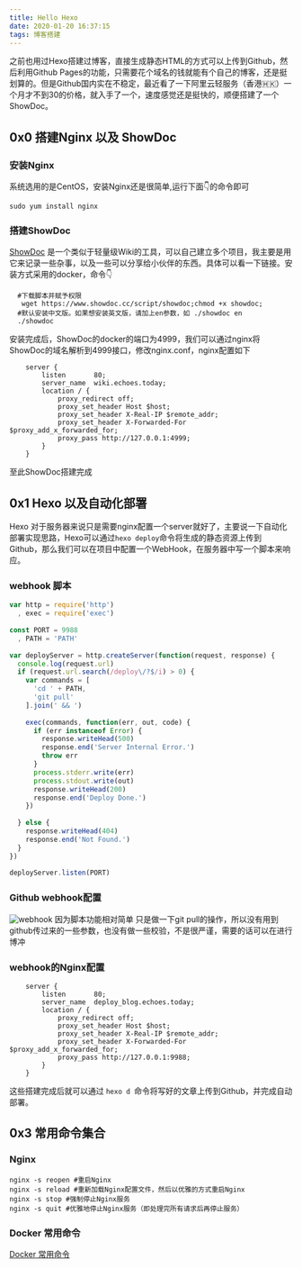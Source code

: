```yaml
---
title: Hello Hexo
date: 2020-01-20 16:37:15
tags: 博客搭建
---
```

之前也用过Hexo搭建过博客，直接生成静态HTML的方式可以上传到Github，然后利用Github Pages的功能，只需要花个域名的钱就能有个自己的博客，还是挺划算的。但是Github国内实在不稳定，最近看了一下阿里云轻服务（香港🇭🇰）一个月才不到30的价格，就入手了一个，速度感觉还是挺快的，顺便搭建了一个ShowDoc。

## 0x0 搭建Nginx 以及 ShowDoc

### 安装Nginx
系统选用的是CentOS，安装Nginx还是很简单,运行下面👇的命令即可

```
sudo yum install nginx
```

### 搭建ShowDoc
[ShowDoc](https://www.showdoc.cc/) 是一个类似于轻量级Wiki的工具，可以自己建立多个项目，我主要是用它来记录一些杂事，以及一些可以分享给小伙伴的东西。具体可以看一下链接。安装方式采用的docker，命令👇

```
  #下载脚本并赋予权限
   wget https://www.showdoc.cc/script/showdoc;chmod +x showdoc;
  #默认安装中文版。如果想安装英文版，请加上en参数，如 ./showdoc en
  ./showdoc

```

安装完成后，ShowDoc的docker的端口为4999，我们可以通过nginx将ShowDoc的域名解析到4999接口，修改nginx.conf，nginx配置如下

<!--more-->

```
    server {
        listen       80;
        server_name  wiki.echoes.today;
        location / {
            proxy_redirect off;
            proxy_set_header Host $host;
            proxy_set_header X-Real-IP $remote_addr;
            proxy_set_header X-Forwarded-For $proxy_add_x_forwarded_for;
            proxy_pass http://127.0.0.1:4999;
        }
    }

```
至此ShowDoc搭建完成

## 0x1 Hexo 以及自动化部署
Hexo 对于服务器来说只是需要nginx配置一个server就好了，主要说一下自动化部署实现思路，Hexo可以通过`hexo deploy`命令将生成的静态资源上传到Github，那么我们可以在项目中配置一个WebHook，在服务器中写一个脚本来响应。

### webhook 脚本

``` javascript
var http = require('http')
  , exec = require('exec')
 
const PORT = 9988
  , PATH = 'PATH'
 
var deployServer = http.createServer(function(request, response) {
  console.log(request.url)
  if (request.url.search(/deploy\/?$/i) > 0) {
    var commands = [
      'cd ' + PATH,
      'git pull'
    ].join(' && ')
 
    exec(commands, function(err, out, code) {
      if (err instanceof Error) {
        response.writeHead(500)
        response.end('Server Internal Error.')
        throw err
      }
      process.stderr.write(err)
      process.stdout.write(out)
      response.writeHead(200)
      response.end('Deploy Done.')
    })
 
  } else {
    response.writeHead(404)
    response.end('Not Found.')
  }
})
 
deployServer.listen(PORT)
```

### Github webhook配置
![webhook](webhook.png)
因为脚本功能相对简单 只是做一下git pull的操作，所以没有用到github传过来的一些参数，也没有做一些校验，不是很严谨，需要的话可以在进行博冲

### webhook的Nginx配置
```
    server {
        listen       80;
        server_name  deploy_blog.echoes.today;
        location / {
            proxy_redirect off;
            proxy_set_header Host $host;
            proxy_set_header X-Real-IP $remote_addr;
            proxy_set_header X-Forwarded-For $proxy_add_x_forwarded_for;
            proxy_pass http://127.0.0.1:9988;
        }
    }

```

这些搭建完成后就可以通过 `hexo d `命令将写好的文章上传到Github，并完成自动部署。

## 0x3 常用命令集合

### Nginx

```
nginx -s reopen #重启Nginx
nginx -s reload #重新加载Nginx配置文件，然后以优雅的方式重启Nginx
nginx -s stop #强制停止Nginx服务
nginx -s quit #优雅地停止Nginx服务（即处理完所有请求后再停止服务）

```

### Docker 常用命令
[Docker 常用命令](https://www.cnblogs.com/DeepInThought/p/10896790.html)